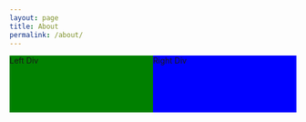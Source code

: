 ```yaml
---
layout: page
title: About
permalink: /about/
---
```

<div class="container" style="display: flex; height: 100px;">
        <div style="width: 50%; background: green;">
            Left Div
        </div>
        <div style="flex-grow: 1; background: blue;">
            Right Div
        </div>
</div>